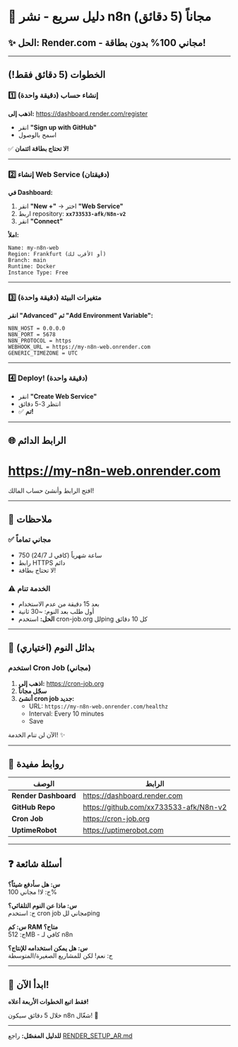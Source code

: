 # 🚀 دليل سريع - نشر n8n مجاناً (5 دقائق)

## ✨ الحل: Render.com - مجاني 100% بدون بطاقة!

---

## الخطوات (5 دقائق فقط!)

### 1️⃣ إنشاء حساب (دقيقة واحدة)

**اذهب إلى:** https://dashboard.render.com/register

- انقر **"Sign up with GitHub"**
- اسمح بالوصول

✅ **لا تحتاج بطاقة ائتمان!**

---

### 2️⃣ إنشاء Web Service (دقيقتان)

**في Dashboard:**

1. انقر **"New +"** → اختر **"Web Service"**
2. اربط repository: **`xx733533-afk/N8n-v2`**
3. انقر **"Connect"**

**املأ:**
```
Name: my-n8n-web
Region: Frankfurt (أو الأقرب لك)
Branch: main
Runtime: Docker
Instance Type: Free
```

---

### 3️⃣ متغيرات البيئة (دقيقة واحدة)

**انقر "Advanced" ثم "Add Environment Variable":**

```
N8N_HOST = 0.0.0.0
N8N_PORT = 5678  
N8N_PROTOCOL = https
WEBHOOK_URL = https://my-n8n-web.onrender.com
GENERIC_TIMEZONE = UTC
```

---

### 4️⃣ Deploy! (دقيقة واحدة)

- انقر **"Create Web Service"**
- انتظر 3-5 دقائق
- ✅ **تم!**

---

## 🌐 الرابط الدائم

# **https://my-n8n-web.onrender.com**

افتح الرابط وأنشئ حساب المالك!

---

## 📝 ملاحظات

### ✅ مجاني تماماً
- 750 ساعة شهرياً (كافي لـ 24/7)
- رابط HTTPS دائم
- لا تحتاج بطاقة!

### ⚠️ الخدمة تنام
- بعد 15 دقيقة من عدم الاستخدام
- أول طلب بعد النوم: ~30 ثانية
- **الحل:** استخدم cron-job.org للping كل 10 دقائق

---

## 🎯 بدائل النوم (اختياري)

### استخدم Cron Job (مجاني)

1. **اذهب إلى:** https://cron-job.org
2. **سجّل مجاناً**
3. **أنشئ cron job جديد:**
   - URL: `https://my-n8n-web.onrender.com/healthz`
   - Interval: Every 10 minutes
   - Save

الآن لن تنام الخدمة! ✨

---

## 🔗 روابط مفيدة

| الوصف | الرابط |
|-------|--------|
| **Render Dashboard** | https://dashboard.render.com |
| **GitHub Repo** | https://github.com/xx733533-afk/N8n-v2 |
| **Cron Job** | https://cron-job.org |
| **UptimeRobot** | https://uptimerobot.com |

---

## ❓ أسئلة شائعة

**س: هل سأدفع شيئاً؟**  
ج: لا! مجاني 100%

**س: ماذا عن النوم التلقائي؟**  
ج: استخدم cron job مجاني للping

**س: كم RAM متاح؟**  
ج: 512MB - كافي لـ n8n

**س: هل يمكن استخدامه للإنتاج؟**  
ج: نعم! لكن للمشاريع الصغيرة/المتوسطة

---

## 🎉 ابدأ الآن!

**فقط اتبع الخطوات الأربعة أعلاه!**

خلال 5 دقائق سيكون n8n شغّال! 🚀

---

**للدليل المفصّل:** راجع [RENDER_SETUP_AR.md](RENDER_SETUP_AR.md)
